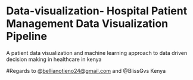 # Data-visualization- Hospital Patient Management Data Visualization Pipeline 


A patient data visualization and machine learning approach to data driven decision making in healthcare in kenya 

#Regards to @bellianotieno24@gmail.com and @BlissGvs Kenya
